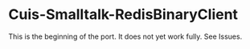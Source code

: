 Cuis-Smalltalk-RedisBinaryClient
================================
This is the beginning of the port. It does not yet work fully. See Issues.

